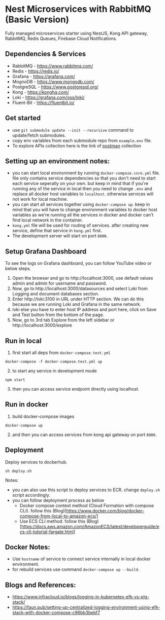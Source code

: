 # Nest Microservices with RabbitMQ (Basic Version)
Fully managed microservices starter using NestJS, Kong API gateway, RabbitMQ, Redis Queues, Firebase Cloud Notifications.

## Dependencies & Services
- RabbitMQ - https://www.rabbitmq.com/
- Redis - https://redis.io/
- Grafana - https://grafana.com/
- MognoDB - https://www.mongodb.com/
- PostgreSQL - https://www.postgresql.org/
- Kong - https://konghq.com/
- Loki - https://grafana.com/oss/loki/
- Fluent-Bit - https://fluentbit.io/
## Get started
- use `git submodule update --init --recursive` command to update/fetch submodules.
- copy env variables from each submodule repo from `example.env` file. 
- To explore APIs collection here is the link of [postman](https://www.getpostman.com/collections/d1dccb090ce55fe39f0a) collection

## Setting up an environment notes:
- you can start local environment by running `docker-compose.core.yml` file. file only contains service dependencies so that you don't need to start each service seperatly on your own. but keep in mind that if you're running any of the service in local then you need to change `.env` and replace all docker host variables to `localhost`. otherwise services will not work for local machine. 
- you can start all services together using `docker-compose up`. keep in mind that you will have to change environment variables to docker host variables as we're running all the services in docker and docker can't find local network in the container.
- `kong.yml` file will be used for routing of services. after creating new service, define that service in `kong.yml` first.
- The development server will start on port `8000`. 

## Setup Grafana Dashboard
To see the logs on Grafana dashboard, you can follow YouTube video or below steps.
1. Open the browser and go to http://localhost:3000, use default values admin and admin for username and password.
2. Now, go to http://localhost:3000/datasources and select Loki from Logging and document databases section.
3. Enter http://loki:3100 in URL under HTTP section. We can do this because we are running Loki and Grafana in the same network.
4. loki else you have to enter host IP address and port here, click on Save and Test button from the bottom of the page.
5. Now, go to 3rd tab Explore from the left sidebar or http://localhost:3000/explore

## Run in local

1. first start all deps from `docker-compose.test.yml`
```
docker-compose -f docker-compose.test.yml up 
```

2. to start any service in development mode
```
npm start
```

3. then you can access service endpoint directly using localhost.

## Run in docker 

1. build docker-compose images 
```
docker-compose up 
```
2. and then you can access services from kong api gateway on port `8000`. 

## Deployment

Deploy services to dockerhub.
```
sh deploy.sh
```
Notes:
- you can also use this script to deploy services to ECR. change `deploy.sh` script accordingly. 
- you can follow deployment process as below
  - Docker compose context method (Cloud Formation with compose CLI). follow this (Blog)[https://www.docker.com/blog/docker-compose-from-local-to-amazon-ecs/] 
  - Use ECS CLI method. follow this (Blog)[https://docs.aws.amazon.com/AmazonECS/latest/developerguide/ecs-cli-tutorial-fargate.html]
## Docker Notes:
- Use `hostname` of service to connect service internally in local docker environment.
- for rebuild services use command `docker-compose up --build`.  

## Blogs and References:
- https://www.infracloud.io/blogs/logging-in-kubernetes-efk-vs-plg-stack/
- https://faun.pub/setting-up-centralized-logging-environment-using-efk-stack-with-docker-compose-c96bb3bebf7
